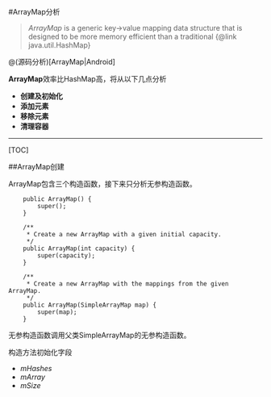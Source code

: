 #ArrayMap分析

>  *ArrayMap* is a generic key->value mapping data structure that is designed to be more memory efficient than a traditional {@link java.util.HashMap}

@(源码分析)[ArrayMap|Android]

**ArrayMap**效率比HashMap高，将从以下几点分析

- **创建及初始化**
- **添加元素**
- **移除元素**
- **清理容器**

---------------------

[TOC]

##ArrayMap创建

ArrayMap包含三个构造函数，接下来只分析无参构造函数。
```
    public ArrayMap() {
        super();
    }

    /**
     * Create a new ArrayMap with a given initial capacity.
     */
    public ArrayMap(int capacity) {
        super(capacity);
    }

    /**
     * Create a new ArrayMap with the mappings from the given ArrayMap.
     */
    public ArrayMap(SimpleArrayMap map) {
        super(map);
    }
```
无参构造函数调用父类SimpleArrayMap的无参构造函数。

构造方法初始化字段 
- *mHashes*
- *mArray*
- *mSize*


